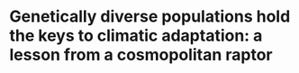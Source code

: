 # Genetically diverse populations hold the keys to climatic adaptation: a lesson from a cosmopolitan raptor  
